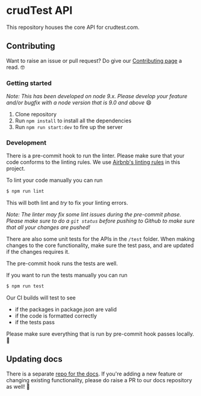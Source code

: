 # crudTest API

This repository houses the core API for crudtest.com.

## Contributing

Want to raise an issue or pull request? Do give our [Contributing page](https://github.com/abinavseelan/crudtest-api/blob/master/CONTRIBUTING.md) a read. 🤓

### Getting started

_Note: This has been developed on node 9.x. Please develop your feature and/or bugfix with a node version that is 9.0 and above_ 😄

1. Clone repository
2. Run `npm install` to install all the dependencies
3. Run `npm run start:dev` to fire up the server

### Development

There is a pre-commit hook to run the linter. Please make sure that your code conforms to the linting rules. We use [Airbnb's linting rules](https://github.com/airbnb/javascript) in this project.

To lint your code manually you can run

```bash
$ npm run lint
```

This will both lint and _try_ to fix your linting errors.

_Note: The linter may fix some lint issues during the pre-commit phase. Please make sure to do a `git status` before pushing to Github to make sure that all your changes are pushed!_

There are also some unit tests for the APIs in the `/test` folder. When making changes to the core functionality, make sure the test pass, and are updated if the changes requires it.

The pre-commit hook runs the tests are well.

If you want to run the tests manually you can run

```bash
$ npm run test
```

Our CI builds will test to see
- if the packages in package.json are valid
- if the code is formatted correctly
- if the tests pass

Please make sure everything that is run by pre-commit hook passes locally. 🙂

## Updating docs

There is a separate [repo for the docs](https://github.com/abinavseelan/crudtest-website). If you're adding a new feature or changing existing functionality, please do raise a PR to our docs repository as well! 🙇‍

